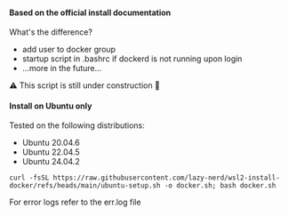 #### Based on the official install documentation

What's the difference?

 - add user to docker group
 - startup script in .bashrс if dockerd is not running upon login
 - ...more in the future...

⚠️ This script is still under construction 🚧

#### Install on Ubuntu only

Tested on the following distributions:
- Ubuntu 20.04.6
- Ubuntu 22.04.5
- Ubuntu 24.04.2

```shell
curl -fsSL https://raw.githubusercontent.com/lazy-nerd/wsl2-install-docker/refs/heads/main/ubuntu-setup.sh -o docker.sh; bash docker.sh
```
For error logs refer to the err.log file